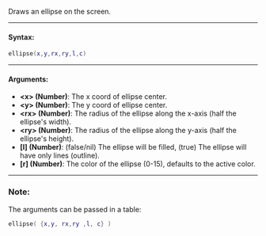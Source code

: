 Draws an ellipse on the screen.

---

#### Syntax:
```lua
ellipse(x,y,rx,ry,l,c)
```

---

#### Arguments:

* **<x\> (Number)**: The x coord of ellipse center.
* **<y\> (Number)**: The y coord of ellipse center.
* **<rx\> (Number)**: The radius of the ellipse along the x-axis (half the ellipse's width).
* **<ry\> (Number)**: The radius of the ellipse along the y-axis (half the ellipse's height).
* **[l] (Number)**: (false/nil) The ellipse will be filled, (true) The ellipse will have only lines (outline).
* **[r] (Number)**: The color of the ellipse (0-15), defaults to the active color.

---

### Note:

The arguments can be passed in a table:
```lua
ellipse( {x,y, rx,ry ,l, c} )
```